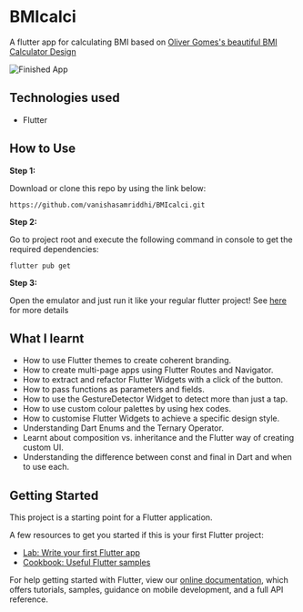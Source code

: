 # BMIcalci

A flutter app for calculating BMI based on [Oliver Gomes's beautiful BMI Calculator Design](https://www.behance.net/gallery/75656331/BMI-Calculator-App)


![Finished App]()



## Technologies used
- Flutter


## How to Use 

**Step 1:**

Download or clone this repo by using the link below:

```
https://github.com/vanishasamriddhi/BMIcalci.git
```

**Step 2:**

Go to project root and execute the following command in console to get the required dependencies: 

```
flutter pub get 
```
**Step 3:**

Open the emulator and just run it like your regular flutter project! See [here](https://flutter.dev/docs/get-started/test-drive) for more details


## What I learnt
- How to use Flutter themes to create coherent branding. 
- How to create multi-page apps using Flutter Routes and Navigator.
- How to extract and refactor Flutter Widgets with a click of the button. 
- How to pass functions as parameters and fields.
- How to use the GestureDetector Widget to detect more than just a tap.
- How to use custom colour palettes by using hex codes.
- How to customise Flutter Widgets to achieve a specific design style.
- Understanding Dart Enums and the Ternary Operator.
- Learnt about composition vs. inheritance and the Flutter way of creating custom UI.
- Understanding the difference between const and final in Dart and when to use each.

## Getting Started

This project is a starting point for a Flutter application.

A few resources to get you started if this is your first Flutter project:

- [Lab: Write your first Flutter app](https://flutter.dev/docs/get-started/codelab)
- [Cookbook: Useful Flutter samples](https://flutter.dev/docs/cookbook)

For help getting started with Flutter, view our
[online documentation](https://flutter.dev/docs), which offers tutorials,
samples, guidance on mobile development, and a full API reference.
